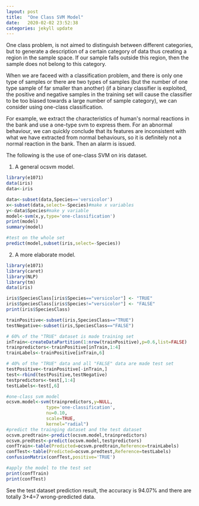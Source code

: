 ```yaml
---
layout: post
title:  "One Class SVM Model"
date:   2020-02-02 23:52:38
categories: jekyll update
---
```


One class problem, is not aimed to distinguish between different categories, but to generate a description of a certain category of data thus creating a region in the sample space. If our sample falls outside this region, then the sample does not belong to this category.

When we are faceed with a classification problem, and there is only one type of samples or there are two types of samples (but the number of one type sample of far smaller than another) (if a binary classifier is exploited, the positive and negative samples in the training set will cause the classifier to be too biased towards a large number of sample category), we can consider using one-class classification.

For example, we extract the characteristics of human's normal reactions in the bank and use a one-type svm to express them. For an abnormal behaviour, we can quickly conclude that its features are inconsistent with what we have extracted from normal behaviours, so it is definitely not a normal reaction in the bank. Then an alarm is issued. 

The following is the use of one-class SVM on iris dataset.

1. A general ocsvm model.
```r
library(e1071)
data(iris)
data<-iris
```
```r
data<-subset(data,Species=='versicolor')
x<-subset(data,select=-Species)#make x variables
y<-data$Species#make y variable
model<-svm(x,y,type='one-classification')
print(model)
summary(model)
```
```r
#test on the whole set
predict(model,subset(iris,select=-Species))
```

2. A more elaborate model.
```r
library(e1071)
library(caret)
library(NLP)
library(tm)
data(iris)
```
```r
iris$SpeciesClass[iris$Species=="versicolor"] <- "TRUE"
iris$SpeciesClass[iris$Species!="versicolor"] <- "FALSE"
print(iris$SpeciesClass)
```
```r
trainPositive<-subset(iris,SpeciesClass=="TRUE")
testNegative<-subset(iris,SpeciesClass=="FALSE")
```
```r
# 60% of the "TRUE" dataset is made training set
inTrain<-createDataPartition(1:nrow(trainPositive),p=0.6,list=FALSE)
trainpredictors<-trainPositive[inTrain,1:4]
trainLabels<-trainPositive[inTrain,6]
```
```r
# 40% of the "TRUE" data and all "FALSE" data are made test set
testPositive<-trainPositive[-inTrain,]
test<-rbind(testPositive,testNegative)
testpredictors<-test[,1:4]
testLabels<-test[,6]
```
```r
#one-class svm model
ocsvm.model<-svm(trainpredictors,y=NULL,
               type='one-classification',
               nu=0.10,
               scale=TRUE,
               kernel="radial")
#predict the trainging dataset and the test dataset
ocsvm.predtrain<-predict(ocsvm.model,trainpredictors)
ocsvm.predtest<-predict(ocsvm.model,testpredictors)
confTrain<-table(Predicted=ocsvm.predtrain,Reference=trainLabels)
confTest<-table(Predicted=ocsvm.predtest,Reference=testLabels)
confusionMatrix(confTest,positive='TRUE')
```
```r
#apply the model to the test set
print(confTrain)
print(confTest)
```
See the test dataset prediction result, the accuracy is 94.07% and there are totally 3+4=7 wrong-predicted data. 